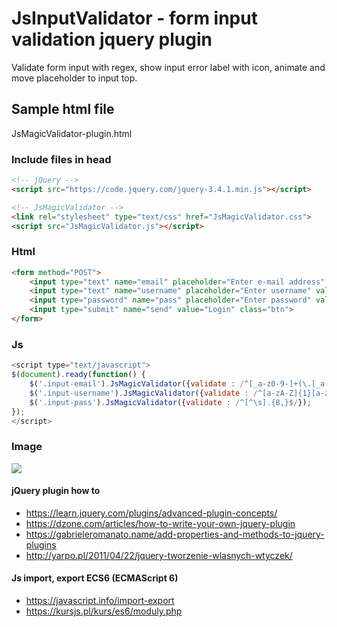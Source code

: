 # JsInputValidator - form input validation jquery plugin
Validate form input with regex, show input error label with icon, animate and move placeholder to input top.


## Sample html file
JsMagicValidator-plugin.html


### Include files in head
```html
<!-- jQuery -->
<script src="https://code.jquery.com/jquery-3.4.1.min.js"></script>

<!-- JsMagicValidator -->
<link rel="stylesheet" type="text/css" href="JsMagicValidator.css">
<script src="JsMagicValidator.js"></script> 
```


### Html
```html
<form method="POST">
    <input type="text" name="email" placeholder="Enter e-mail address" value="" class="input-email" data-error="Invalid e-mail address">
    <input type="text" name="username" placeholder="Enter username" value="" class="input-username" data-error="Invalid username (only letters, numbers and dot).">
    <input type="password" name="pass" placeholder="Enter password" value="" class="input-pass" data-error="Invalid password (min. 8 characters)">
    <input type="submit" name="send" value="Login" class="btn">
</form>
```


### Js
```javascript
<script type="text/javascript">
$(document).ready(function() {
    $('.input-email').JsMagicValidator({validate : /^[_a-z0-9-]+(\.[_a-z0-9-]+)*@[a-z0-9-]+(\.[a-z0-9-]+)*(\.[a-z]{2,})$/});
    $('.input-username').JsMagicValidator({validate : /^[a-zA-Z]{1}[a-zA-Z0-9\.]{1,30}$/});
    $('.input-pass').JsMagicValidator({validate : /^[^\s].{8,}$/});
});
</script>
```


### Image
![](https://github.com/moovspace/JsInputValidator/blob/master/JsMagicValidator.png)

#### jQuery plugin how to
- https://learn.jquery.com/plugins/advanced-plugin-concepts/
- https://dzone.com/articles/how-to-write-your-own-jquery-plugin
- https://gabrieleromanato.name/add-properties-and-methods-to-jquery-plugins
- http://yarpo.pl/2011/04/22/jquery-tworzenie-wlasnych-wtyczek/

#### Js import, export ECS6 (ECMAScript 6)
- https://javascript.info/import-export
- https://kursjs.pl/kurs/es6/moduly.php
